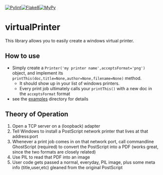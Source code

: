 [![Pylint](https://github.com/TheHeadlessSourceMan/virtualPrinter/actions/workflows/pylint.yml/badge.svg)](https://github.com/TheHeadlessSourceMan/virtualPrinter/actions/workflows/pylint.yml)[![Flake8](https://github.com/TheHeadlessSourceMan/virtualPrinter/actions/workflows/flake8.yml/badge.svg)](https://github.com/TheHeadlessSourceMan/virtualPrinter/actions/workflows/flake8.yml)[![MyPy](https://github.com/TheHeadlessSourceMan/virtualPrinter/actions/workflows/mypy.yml/badge.svg)](https://github.com/TheHeadlessSourceMan/virtualPrinter/actions/workflows/mypy.yml)
# virtualPrinter

This library allows you to easily create a windows virtual printer.

## How to use
 * Simply create a ```Printer('my printer name',acceptsFormat='png')``` object, and implement its ```printThis(doc,title=None,author=None,filename=None)``` method.
   * It should show up in your list of windows printers.
   * Every print job ultimately calls your ```printThis()``` with a new doc in the ```acceptsFormat``` format
 * see the [examples](./examples) directory for details

## Theory of Operation

1. Open a TCP server on a (loopback) adapter
2. Tell Windows to install a PostScript network printer that lives at that address:port
3. Whenever a print job comes in on that network port, call commandline GhostScript (required) to convert the PostScript into a PDF (works great, since the two formats are closely related)
4. Use PIL to read that PDF into an image
5. User code gets passed a normal, everyday, PIL image, plus some meta info (title,user,etc) gleaned from the original PostScript
